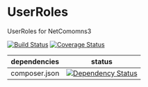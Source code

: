 UserRoles
==============

UserRoles for NetComomns3

[![Build Status](https://api.travis-ci.org/NetCommons3/UserRoles.png?branch=master)](https://travis-ci.org/NetCommons3/UserRoles)
[![Coverage Status](https://coveralls.io/repos/NetCommons3/UserRoles/badge.png?branch=master)](https://coveralls.io/r/NetCommons3/UserRoles?branch=master)

| dependencies  | status |
| ------------- | ------ |
| composer.json | [![Dependency Status](https://www.versioneye.com/user/projects/55cbc577c7d56744d20001a9/badge.png)](https://www.versioneye.com/user/projects/55cbc577c7d56744d20001a9) |
